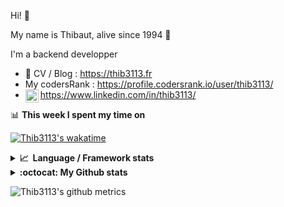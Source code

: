 Hi! 👋

My name is Thibaut, alive since 1994 🍷

I'm a backend developper

-   📝 CV / Blog : https://thib3113.fr
-   My codersRank : https://profile.codersrank.io/user/thib3113/
-   <a href="https://www.linkedin.com/in/thib3113/"><img align="left" alt="Thib3113's Linkedin" width="21px" src="https://raw.githubusercontent.com/peterthehan/peterthehan/master/assets/linkedin.svg" /></a> https://www.linkedin.com/in/thib3113/

📊 **This week I spent my time on**

[![Thib3113's wakatime](https://github-readme-stats.vercel.app/api/wakatime?username=thib3113&layout=default&theme=dracula&langs_count=6&hide_title=true&hide_border=true)](https://wakatime.com/@thib3113)

<details>
  <summary><b>📈&nbsp;&nbsp;Language&nbsp;/&nbsp;Framework stats</b></summary>
  <br/>  
  <a href='https://profile.codersrank.io/user/thib3113/'>
  <img src='http://cr-skills-chart-widget.azurewebsites.net/api/api?username=thib3113&padding=30&skills=php,batchfile,javascript,less,mysql,reactjs,scss,shell,typescript,vue'>
  </a>
</details>

<details>
  <summary><b>:octocat: My Github stats</b></summary>
  <br/>  
  
  <img src="https://github-readme-stats.vercel.app/api?username=thib3113&theme=dracula&show_icons=true&" alt="Thib3113's GitHub stats" />

<!--START_SECTION:activity-->

1. 🎉 Merged PR [#262](https://github.com/thib3113/unifi-client/pull/262) in [thib3113/unifi-client](https://github.com/thib3113/unifi-client)
2. 🎉 Merged PR [#74](https://github.com/thib3113/unifi-blockips-srv/pull/74) in [thib3113/unifi-blockips-srv](https://github.com/thib3113/unifi-blockips-srv)
3. 🎉 Merged PR [#253](https://github.com/thib3113/unifi-client/pull/253) in [thib3113/unifi-client](https://github.com/thib3113/unifi-client)
4. 🎉 Merged PR [#259](https://github.com/thib3113/unifi-client/pull/259) in [thib3113/unifi-client](https://github.com/thib3113/unifi-client)
5. 🎉 Merged PR [#257](https://github.com/thib3113/unifi-client/pull/257) in [thib3113/unifi-client](https://github.com/thib3113/unifi-client)
 <!--END_SECTION:activity-->

</details>

![Thib3113's github metrics](https://gist.githubusercontent.com/thib3113/83a96e16f8bca103f1b0e376186c66ec/raw/github-metrics.svg)
